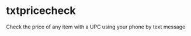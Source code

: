 txtpricecheck
=============

Check the price of any item with a UPC using your phone by text message